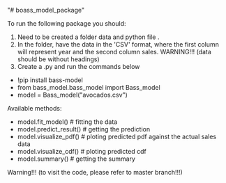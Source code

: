 "# boass_model_package" 

To run the following package you should:

1. Need to be created a folder data and python file .
2. In the folder, have the data in the 'CSV' format, where the first column will represent year and the second column sales. WARNING!!! (data should be without headings)
3. Create a .py and run the commands below
- !pip install bass-model
- from bass_model.bass_model import Bass_model
- model = Bass_model("avocados.csv")

Available methods:

- model.fit_model()  # fitting the data
- model.predict_result() # getting the prediction
- model.visualize_pdf() #  ploting predicted pdf against the actual sales data
- model.visualize_cdf() # ploting predicted cdf 
- model.summary() # getting the summary

Warning!!! (to visit the code, please refer to master branch!!!)
